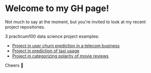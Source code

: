 # Welcome to my GH page!

Not much to say at the moment, but you're invited to look at my recent project repositories.

3 practicum100 data science project examples:
- [Project in user churn prediction in a telecom business](../../../practicum100-telecom-churn-prediction)
- [Project in prediction of taxi usage](../../../practicum100-taxi-order-prediction)
- [Project in categorizing polarity of movie reviews](../../../practicum100-categorizing-movie-reviews)

Cheers 🙂

<!--
**KalimeroJr/KalimeroJr** is a ✨ _special_ ✨ repository because its `README.md` (this file) appears on your GitHub profile.

Here are some ideas to get you started:

- 🔭 I’m currently working on ...
- 🌱 I’m currently learning ...
- 👯 I’m looking to collaborate on ...
- 🤔 I’m looking for help with ...
- 💬 Ask me about ...
- 📫 How to reach me: ...
- 😄 Pronouns: ...
- ⚡ Fun fact: ...
-->
